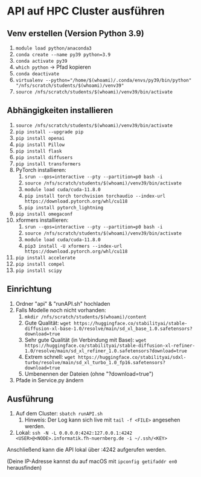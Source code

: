 # API auf HPC Cluster ausführen

## Venv erstellen (Version Python 3.9)
1. `module load python/anaconda3`
2. `conda create --name py39 python=3.9`
3. `conda activate py39`
4. `which python` -> Pfad kopieren
5. `conda deactivate`
6. `virtualenv --python="/home/$(whoami)/.conda/envs/py39/bin/python" "/nfs/scratch/students/$(whoami)/venv39"`
7. `source /nfs/scratch/students/$(whoami)/venv39/bin/activate`

## Abhängigkeiten installieren
1. `source /nfs/scratch/students/$(whoami)/venv39/bin/activate`
2. `pip install --upgrade pip`
3. `pip install openai`
4. `pip install Pillow`
5. `pip install flask`
6. `pip install diffusers`
7. `pip install transformers`
8. PyTorch installieren:
   1. `srun --qos=interactive --pty --partition=p0 bash -i`
   2. `source /nfs/scratch/students/$(whoami)/venv39/bin/activate`
   3. `module load cuda/cuda-11.8.0`
   4. `pip install torch torchvision torchaudio --index-url https://download.pytorch.org/whl/cu118`
   5. `pip install pytorch_lightning`
9. `pip install omegaconf`
10. xformers installieren:
    1. `srun --qos=interactive --pty --partition=p0 bash -i`
    2. `source /nfs/scratch/students/$(whoami)/venv39/bin/activate`
    3. `module load cuda/cuda-11.8.0`
    4. `pip3 install -U xformers --index-url https://download.pytorch.org/whl/cu118`
11. `pip install accelerate`
12. `pip install compel`
13. `pip install scipy`

## Einrichtung
1. Ordner "api" & "runAPI.sh" hochladen
2. Falls Modelle noch nicht vorhanden:
   1. `mkdir /nfs/scratch/students/$(whoami)/content`
   2. Gute Qualität: `wget https://huggingface.co/stabilityai/stable-diffusion-xl-base-1.0/resolve/main/sd_xl_base_1.0.safetensors?download=true`
   3. Sehr gute Qualität (in Verbindung mit Base): `wget https://huggingface.co/stabilityai/stable-diffusion-xl-refiner-1.0/resolve/main/sd_xl_refiner_1.0.safetensors?download=true`
   4. Extrem schnell: `wget https://huggingface.co/stabilityai/sdxl-turbo/resolve/main/sd_xl_turbo_1.0_fp16.safetensors?download=true`
   5. Umbenennen der Dateien (ohne "?download=true")
3. Pfade in Service.py ändern 

## Ausführung
1. Auf dem Cluster: `sbatch runAPI.sh` 
   1. Hinweis: Der Log kann sich live mit `tail -f <FILE>` angesehen werden.
2. Lokal: `ssh -N -L 0.0.0.0:4242:127.0.0.1:4242 <USER>@<NODE>.informatik.fh-nuernberg.de -i ~/.ssh/<KEY>`

Anschließend kann die API lokal über <your-ip-addr>:4242 aufgerufen werden.

(Deine IP-Adresse kannst du auf macOS mit `ipconfig getifaddr en0` herausfinden)